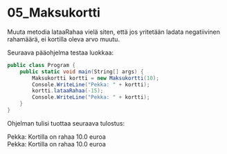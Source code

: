 # 05_Maksukortti

Muuta metodia lataaRahaa vielä siten, että jos yritetään ladata negatiivinen rahamäärä, ei kortilla oleva arvo muutu.

Seuraava pääohjelma testaa luokkaa:

```c#
public class Program { 
	public static void main(String[] args) { 
		Maksukortti kortti = new Maksukortti(10);
		Console.WriteLine("Pekka: " + kortti); 
		kortti.lataaRahaa(-15);
		Console.WriteLine("Pekka: " + kortti); 
	} 
}
```

Ohjelman tulisi tuottaa seuraava tulostus:

Pekka: Kortilla on rahaa 10.0 euroa\
Pekka: Kortilla on rahaa 10.0 euroa
